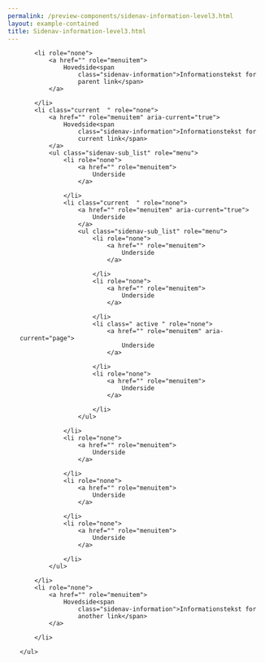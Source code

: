 ```yaml
--- 
permalink: /preview-components/sidenav-information-level3.html
layout: example-contained 
title: Sidenav-information-level3.html
---
```

<nav>
    <ul class="sidenav-list" role="menu">

        <li role="none">
            <a href="" role="menuitem">
                Hovedside<span
                    class="sidenav-information">Informationstekst for
                    parent link</span>
            </a>

        </li>
        <li class="current  " role="none">
            <a href="" role="menuitem" aria-current="true">
                Hovedside<span
                    class="sidenav-information">Informationstekst for
                    current link</span>
            </a>
            <ul class="sidenav-sub_list" role="menu">
                <li role="none">
                    <a href="" role="menuitem">
                        Underside
                    </a>

                </li>
                <li class="current  " role="none">
                    <a href="" role="menuitem" aria-current="true">
                        Underside
                    </a>
                    <ul class="sidenav-sub_list" role="menu">
                        <li role="none">
                            <a href="" role="menuitem">
                                Underside
                            </a>

                        </li>
                        <li role="none">
                            <a href="" role="menuitem">
                                Underside
                            </a>

                        </li>
                        <li class=" active " role="none">
                            <a href="" role="menuitem" aria-current="page">
                                Underside
                            </a>

                        </li>
                        <li role="none">
                            <a href="" role="menuitem">
                                Underside
                            </a>

                        </li>
                    </ul>

                </li>
                <li role="none">
                    <a href="" role="menuitem">
                        Underside
                    </a>

                </li>
                <li role="none">
                    <a href="" role="menuitem">
                        Underside
                    </a>

                </li>
                <li role="none">
                    <a href="" role="menuitem">
                        Underside
                    </a>

                </li>
            </ul>

        </li>
        <li role="none">
            <a href="" role="menuitem">
                Hovedside<span
                    class="sidenav-information">Informationstekst for
                    another link</span>
            </a>

        </li>

    </ul>
</nav>
